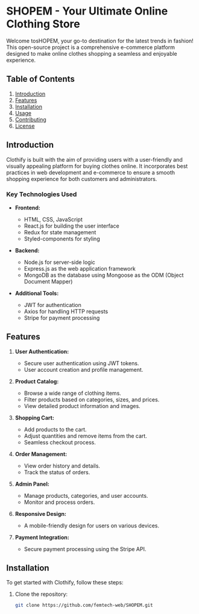 # SHOPEM - Your Ultimate Online Clothing Store

Welcome tosHOPEM, your go-to destination for the latest trends in fashion! This open-source project is a comprehensive e-commerce platform designed to make online clothes shopping a seamless and enjoyable experience.

## Table of Contents

1. [Introduction](#introduction)
2. [Features](#features)
3. [Installation](#installation)
4. [Usage](#usage)
5. [Contributing](#contributing)
6. [License](#license)

## Introduction

Clothify is built with the aim of providing users with a user-friendly and visually appealing platform for buying clothes online. It incorporates best practices in web development and e-commerce to ensure a smooth shopping experience for both customers and administrators.

### Key Technologies Used

- **Frontend:**
  - HTML, CSS, JavaScript
  - React.js for building the user interface
  - Redux for state management
  - Styled-components for styling

- **Backend:**
  - Node.js for server-side logic
  - Express.js as the web application framework
  - MongoDB as the database using Mongoose as the ODM (Object Document Mapper)

- **Additional Tools:**
  - JWT for authentication
  - Axios for handling HTTP requests
  - Stripe for payment processing

## Features

1. **User Authentication:**
   - Secure user authentication using JWT tokens.
   - User account creation and profile management.

2. **Product Catalog:**
   - Browse a wide range of clothing items.
   - Filter products based on categories, sizes, and prices.
   - View detailed product information and images.

3. **Shopping Cart:**
   - Add products to the cart.
   - Adjust quantities and remove items from the cart.
   - Seamless checkout process.

4. **Order Management:**
   - View order history and details.
   - Track the status of orders.

5. **Admin Panel:**
   - Manage products, categories, and user accounts.
   - Monitor and process orders.

6. **Responsive Design:**
   - A mobile-friendly design for users on various devices.

7. **Payment Integration:**
   - Secure payment processing using the Stripe API.

## Installation

To get started with Clothify, follow these steps:

1. Clone the repository:
   ```bash
   git clone https://github.com/femtech-web/SHOPEM.git
